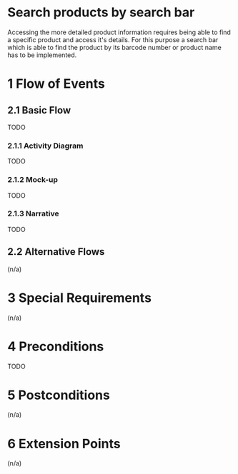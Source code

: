 # Search products by search bar
Accessing the more detailed product information requires being able to find a specific product and access it's details. For this purpose a search bar which is able to find the product by its barcode number or product name has to be implemented.

# 1 Flow of Events
## 2.1 Basic Flow
TODO

### 2.1.1 Activity Diagram
TODO

### 2.1.2 Mock-up
TODO

### 2.1.3 Narrative
TODO

## 2.2 Alternative Flows
(n/a)

# 3 Special Requirements
(n/a)

# 4 Preconditions
TODO

# 5 Postconditions
(n/a)
 
# 6 Extension Points
(n/a)